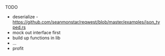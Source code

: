 TODO

- deserialize - https://github.com/seanmonstar/reqwest/blob/master/examples/json_typed.rs
- mock out interface first
- build up functions in lib
- ...
- profit
